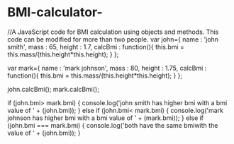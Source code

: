 # BMI-calculator-
//A JavaScript code for BMI calculation using objects and methods. This code can be modified for more than two people.
var john={
    name : 'john smith',
    mass : 65,
    height : 1.7,
    calcBmi : function(){
        this.bmi = this.mass/(this.height*this.height);
    } 
};

var mark={
    name : 'mark johnson',
    mass : 80,
    height : 1.75,
     calcBmi : function(){
        this.bmi = this.mass/(this.height*this.height);
     }
};

john.calcBmi();
mark.calcBmi();

if (john.bmi> mark.bmi) {
    console.log('john smith has higher bmi with a bmi value of ' + (john.bmi));
}
else if (john.bmi< mark.bmi) {
    console.log('mark johnson has higher bmi with a bmi value of ' + (mark.bmi));
}
else if (john.bmi === mark.bmi) {
    console.log('both have the same bmiwith the value of ' + (john.bmi));
}
